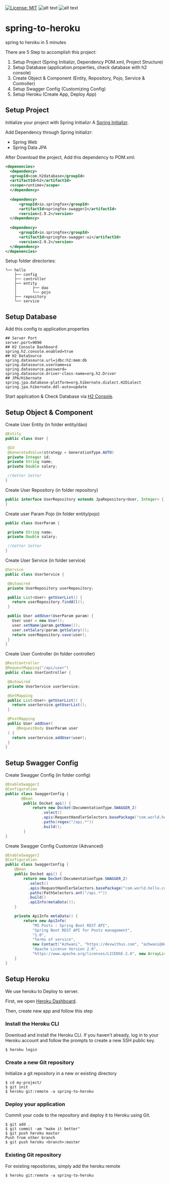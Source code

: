 [![License: MIT](https://img.shields.io/badge/License-MIT-yellow.svg)](https://opensource.org/licenses/MIT)
![alt text](https://img.shields.io/github/languages/code-size/abyanjksatu/spring-to-heroku "Code Size")
![alt text](https://img.shields.io/github/languages/top/abyanjksatu/spring-to-heroku "Top Language")

# spring-to-heroku
spring to heroku in 5 minutes

There are 5 Step to accomplish this project:
1. Setup Project (Spring Initializr, Dependency POM.xml, Project Structure)
2. Setup Database (application.properties, check database with h2 console)
3. Create Object & Component (Entity, Repository, Pojo, Service & Controller)
4. Setup Swagger Config (Customizing Config)
5. Setup Heroku (Create App, Deploy App)

## Setup Project

Initialize your project with Spring Initializr
A [Spring Initializr](https://start.spring.io/ "Spring Initializr").

Add Dependency through Spring Initializr:
- Spring Web
- Spring Data JPA 

After Download the project, Add this dependency to POM.xml:
```xml
<depenencies>
  <dependency> 
  <groupId>com.h2database</groupId> 
  <artifactId>h2</artifactId> 
  <scope>runtime</scope> 
  </dependency>
  
  <dependency>
      <groupId>io.springfox</groupId>
      <artifactId>springfox-swagger2</artifactId>
      <version>2.9.2</version>
  </dependency>
  
  <dependency>
      <groupId>io.springfox</groupId>
      <artifactId>springfox-swagger-ui</artifactId>
      <version>2.9.2</version>
  </dependency>
</depenencies>
```

Setup folder directories:
```
└── hello
    ├── config
    ├── controller
    ├── entity
    │       ├── dao
    │       └── pojo
    ├── repository
    └── service
```

## Setup Database

Add this config to application.properties
```properties
## Server Port
server.port=9090
## H2 Console Dashboard
spring.h2.console.enabled=true
## H2 DataSource
spring.datasource.url=jdbc:h2:mem:db
spring.datasource.username=sa
spring.datasource.password=
spring.datasource.driver-class-name=org.h2.Driver
## JPA/Hibernate
spring.jpa.database-platform=org.hibernate.dialect.H2Dialect
spring.jpa.hibernate.ddl-auto=update
```

Start application & Check Database via [H2 Console](localhost:9090/h2-console "H2 Console").

## Setup Object & Component

Create User Entity (in folder entity/dao)
```java
@Entity
public class User {

 @Id
 @GeneratedValue(strategy = GenerationType.AUTO)
 private Integer id;
 private String name;
 private Double salary;

 //Getter Setter
}
```

Create User Repository (in folder repository)
```java
public interface UserRepository extends JpaRepository<User, Integer> {
}
```

Create user Param Pojo (in folder entity/pojo)
```java
public class UserParam {

 private String name;
 private Double salary;

 //Getter Setter
}
```

Create User Service (in folder service)
```java
@Service
public class UserService {

 @Autowired
 private UserRepository userRepository;

 public List<User> getUserList() {
   return userRepository.findAll();
 }

 public User addUser(UserParam param) {
   User user = new User();
   user.setName(param.getName());
   user.setSalary(param.getSalary());
   return userRepository.save(user);
 }
}
```

Create User Controller (in folder controller)
```java
@RestController
@RequestMapping("/api/user")
public class UserController {

 @Autowired
 private UserService userService;

 @GetMapping
 public List<User> getUserList() {
   return userService.getUserList();
 }

 @PostMapping
 public User addUser(
     @RequestBody UserParam user
 ) {
   return userService.addUser(user);
 }
}
```

## Setup Swagger Config

Create Swagger Config (in folder config)
```java
@EnableSwagger2
@Configuration
public class SwaggerConfig {
       @Bean
        public Docket api() { 
            return new Docket(DocumentationType.SWAGGER_2)
                .select()
                .apis(RequestHandlerSelectors.basePackage("com.world.hello.controller"))
                .paths(regex("/api.*"))
                .build();
        }
}
```

Create Swagger Config Customize (Advanced)
```java
@EnableSwagger2
@Configuration
public class SwaggerConfig {
    @Bean
    public Docket api() { 
        return new Docket(DocumentationType.SWAGGER_2)  
          .select() 
          .apis(RequestHandlerSelectors.basePackage("com.world.hello.controller"))
          .paths(PathSelectors.ant("/api.*"))  
          .build()
          .apiInfo(metaData());
    }

    private ApiInfo metaData() {
        return new ApiInfo(
            "MS Posts : Spring Boot REST API",
            "Spring Boot REST API for Posts management",
            "1.0",
            "Terms of service",
            new Contact("Azhwani", "https://devwithus.com", "azhwani@devwithus.com"),
            "Apache License Version 2.0",
            "https://www.apache.org/licenses/LICENSE-2.0", new ArrayList<VendorExtension>());
    }
}
```

## Setup Heroku

We use heroku to Deploy to server. 

First, we open [Heroku Dashboard](https://dashboard.heroku.com/ "Heroku Dashboard").

Then, create new app and follow this step

### Install the Heroku CLI
Download and install the Heroku CLI.
If you haven't already, log in to your Heroku account and follow the prompts to create a new SSH public key.
```shell script
$ heroku login
```

### Create a new Git repository
Initialize a git repository in a new or existing directory

```shell script
$ cd my-project/
$ git init
$ heroku git:remote -a spring-to-heroku
```

### Deploy your application
Commit your code to the repository and deploy it to Heroku using Git.
```shell script
$ git add .
$ git commit -am "make it better"
$ git push heroku master
Push from other branch
$ git push heroku <branch>:master
```

### Existing Git repository
For existing repositories, simply add the heroku remote
```shell script
$ heroku git:remote -a spring-to-heroku
```


